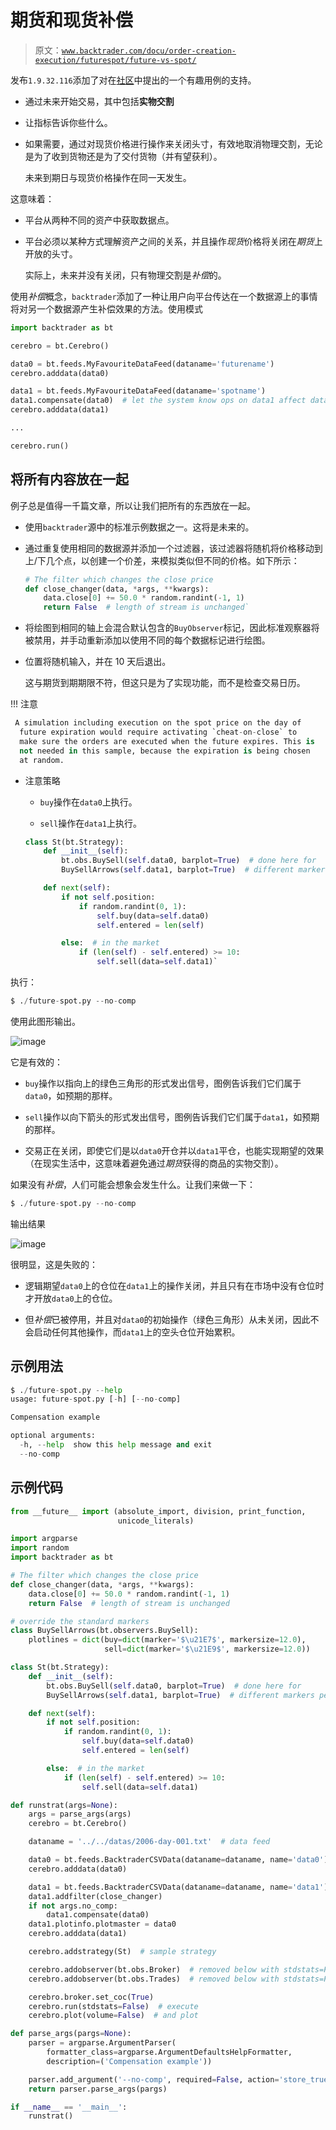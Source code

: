 # 期货和现货补偿

> 原文：[`www.backtrader.com/docu/order-creation-execution/futurespot/future-vs-spot/`](https://www.backtrader.com/docu/order-creation-execution/futurespot/future-vs-spot/)

发布`1.9.32.116`添加了对在[社区](https://community.backtrader.com/)中提出的一个有趣用例的支持。

+   通过未来开始交易，其中包括**实物交割**

+   让指标告诉你些什么。

+   如果需要，通过对现货价格进行操作来关闭头寸，有效地取消物理交割，无论是为了收到货物还是为了交付货物（并有望获利）。

    未来到期日与现货价格操作在同一天发生。

这意味着：

+   平台从两种不同的资产中获取数据点。

+   平台必须以某种方式理解资产之间的关系，并且操作*现货*价格将关闭在*期货*上开放的头寸。

    实际上，未来并没有关闭，只有物理交割是*补偿*的。

使用*补偿*概念，`backtrader`添加了一种让用户向平台传达在一个数据源上的事情将对另一个数据源产生补偿效果的方法。使用模式

```py
import backtrader as bt

cerebro = bt.Cerebro()

data0 = bt.feeds.MyFavouriteDataFeed(dataname='futurename')
cerebro.adddata(data0)

data1 = bt.feeds.MyFavouriteDataFeed(dataname='spotname')
data1.compensate(data0)  # let the system know ops on data1 affect data0
cerebro.adddata(data1)

...

cerebro.run()
```

## 将所有内容放在一起

例子总是值得一千篇文章，所以让我们把所有的东西放在一起。

+   使用`backtrader`源中的标准示例数据之一。这将是未来的。

+   通过重复使用相同的数据源并添加一个过滤器，该过滤器将随机将价格移动到上/下几个点，以创建一个价差，来模拟类似但不同的价格。如下所示：

    ```py
    # The filter which changes the close price
    def close_changer(data, *args, **kwargs):
        data.close[0] += 50.0 * random.randint(-1, 1)
        return False  # length of stream is unchanged` 
    ```

+   将绘图到相同的轴上会混合默认包含的`BuyObserver`标记，因此标准观察器将被禁用，并手动重新添加以使用不同的每个数据标记进行绘图。

+   位置将随机输入，并在 10 天后退出。

    这与期货到期期限不符，但这只是为了实现功能，而不是检查交易日历。

!!! 注意

```py
 A simulation including execution on the spot price on the day of
  future expiration would require activating `cheat-on-close` to
  make sure the orders are executed when the future expires. This is
  not needed in this sample, because the expiration is being chosen
  at random.
```

+   注意策略

    +   `buy`操作在`data0`上执行。

    +   `sell`操作在`data1`上执行。

    ```py
    class St(bt.Strategy):
        def __init__(self):
            bt.obs.BuySell(self.data0, barplot=True)  # done here for
            BuySellArrows(self.data1, barplot=True)  # different markers per data

        def next(self):
            if not self.position:
                if random.randint(0, 1):
                    self.buy(data=self.data0)
                    self.entered = len(self)

            else:  # in the market
                if (len(self) - self.entered) >= 10:
                    self.sell(data=self.data1)` 
    ```

执行：

```py
$ ./future-spot.py --no-comp
```

使用此图形输出。

![image](img/a6204d4e6c557f947ffc6c19bf64c75b.png)

它是有效的：

+   `buy`操作以指向上的绿色三角形的形式发出信号，图例告诉我们它们属于`data0`，如预期的那样。

+   `sell`操作以向下箭头的形式发出信号，图例告诉我们它们属于`data1`，如预期的那样。

+   交易正在关闭，即使它们是以`data0`开仓并以`data1`平仓，也能实现期望的效果（在现实生活中，这意味着避免通过*期货*获得的商品的实物交割）。

如果没有*补偿*，人们可能会想象会发生什么。让我们来做一下：

```py
$ ./future-spot.py --no-comp
```

输出结果

![image](img/7c47768a70258cb8ad6b6954d6621046.png)

很明显，这是失败的：

+   逻辑期望`data0`上的仓位在`data1`上的操作关闭，并且只有在市场中没有仓位时才开放`data0`上的仓位。

+   但*补偿*已被停用，并且对`data0`的初始操作（绿色三角形）从未关闭，因此不会启动任何其他操作，而`data1`上的空头仓位开始累积。

## 示例用法

```py
$ ./future-spot.py --help
usage: future-spot.py [-h] [--no-comp]

Compensation example

optional arguments:
  -h, --help  show this help message and exit
  --no-comp
```

## 示例代码

```py
from __future__ import (absolute_import, division, print_function,
                        unicode_literals)

import argparse
import random
import backtrader as bt

# The filter which changes the close price
def close_changer(data, *args, **kwargs):
    data.close[0] += 50.0 * random.randint(-1, 1)
    return False  # length of stream is unchanged

# override the standard markers
class BuySellArrows(bt.observers.BuySell):
    plotlines = dict(buy=dict(marker='$\u21E7$', markersize=12.0),
                     sell=dict(marker='$\u21E9$', markersize=12.0))

class St(bt.Strategy):
    def __init__(self):
        bt.obs.BuySell(self.data0, barplot=True)  # done here for
        BuySellArrows(self.data1, barplot=True)  # different markers per data

    def next(self):
        if not self.position:
            if random.randint(0, 1):
                self.buy(data=self.data0)
                self.entered = len(self)

        else:  # in the market
            if (len(self) - self.entered) >= 10:
                self.sell(data=self.data1)

def runstrat(args=None):
    args = parse_args(args)
    cerebro = bt.Cerebro()

    dataname = '../../datas/2006-day-001.txt'  # data feed

    data0 = bt.feeds.BacktraderCSVData(dataname=dataname, name='data0')
    cerebro.adddata(data0)

    data1 = bt.feeds.BacktraderCSVData(dataname=dataname, name='data1')
    data1.addfilter(close_changer)
    if not args.no_comp:
        data1.compensate(data0)
    data1.plotinfo.plotmaster = data0
    cerebro.adddata(data1)

    cerebro.addstrategy(St)  # sample strategy

    cerebro.addobserver(bt.obs.Broker)  # removed below with stdstats=False
    cerebro.addobserver(bt.obs.Trades)  # removed below with stdstats=False

    cerebro.broker.set_coc(True)
    cerebro.run(stdstats=False)  # execute
    cerebro.plot(volume=False)  # and plot

def parse_args(pargs=None):
    parser = argparse.ArgumentParser(
        formatter_class=argparse.ArgumentDefaultsHelpFormatter,
        description=('Compensation example'))

    parser.add_argument('--no-comp', required=False, action='store_true')
    return parser.parse_args(pargs)

if __name__ == '__main__':
    runstrat()
```
